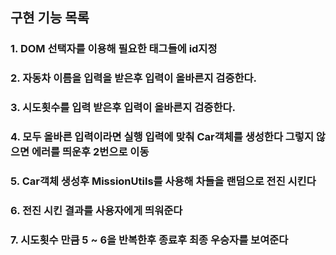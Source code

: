 ## 구현 기능 목록

 ### 1. DOM 선택자를 이용해 필요한 태그들에 id지정
 ### 2. 자동차 이름을 입력을 받은후 입력이 올바른지 검증한다.
 ### 3. 시도횟수를 입력 받은후 입력이 올바른지 검증한다.
 ### 4. 모두 올바른 입력이라면 실행 입력에 맞춰 Car객체를 생성한다 그렇지 않으면 에러를 띄운후 2번으로 이동
 ### 5. Car객체 생성후 MissionUtils를 사용해 차들을 랜덤으로 전진 시킨다
 ### 6. 전진 시킨 결과를 사용자에게 띄워준다
 ### 7. 시도횟수 만큼 5 ~ 6을 반복한후 종료후 최종 우승자를 보여준다
